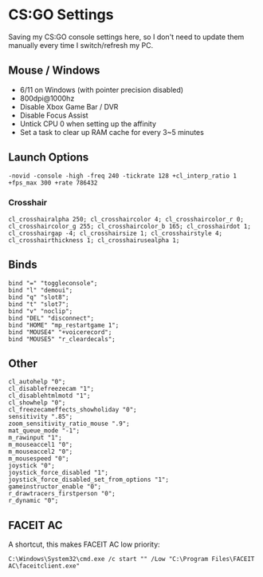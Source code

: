 # CS:GO Settings
Saving my CS:GO console settings here, so I don't need to update them manually every time I switch/refresh my PC.
## Mouse / Windows
- 6/11 on Windows (with pointer precision disabled)
- 800dpi@1000hz
- Disable Xbox Game Bar / DVR
- Disable Focus Assist
- Untick CPU 0 when setting up the affinity
- Set a task to clear up RAM cache for every 3~5 minutes
## Launch Options
```-novid -console -high -freq 240 -tickrate 128 +cl_interp_ratio 1 +fps_max 300 +rate 786432```
### Crosshair
```cl_crosshairalpha 250; cl_crosshaircolor 4; cl_crosshaircolor_r 0; cl_crosshaircolor_g 255; cl_crosshaircolor_b 165; cl_crosshairdot 1; cl_crosshairgap -4; cl_crosshairsize 1; cl_crosshairstyle 4; cl_crosshairthickness 1; cl_crosshairusealpha 1;```
## Binds
```
bind "=" "toggleconsole";
bind "l" "demoui";
bind "q" "slot8";
bind "t" "slot7";
bind "v" "noclip";
bind "DEL" "disconnect";
bind "HOME" "mp_restartgame 1";
bind "MOUSE4" "+voicerecord";
bind "MOUSE5" "r_cleardecals";
```
## Other
```
cl_autohelp "0";
cl_disablefreezecam "1";
cl_disablehtmlmotd "1";
cl_showhelp "0";
cl_freezecameffects_showholiday "0";
sensitivity ".85";
zoom_sensitivity_ratio_mouse ".9";
mat_queue_mode "-1";
m_rawinput "1";
m_mouseaccel1 "0";
m_mouseaccel2 "0";
m_mousespeed "0";
joystick "0";
joystick_force_disabled "1";
joystick_force_disabled_set_from_options "1";
gameinstructor_enable "0";
r_drawtracers_firstperson "0";
r_dynamic "0";
```
## FACEIT AC
A shortcut, this makes FACEIT AC low priority:
```
C:\Windows\System32\cmd.exe /c start "" /Low "C:\Program Files\FACEIT AC\faceitclient.exe"
```
